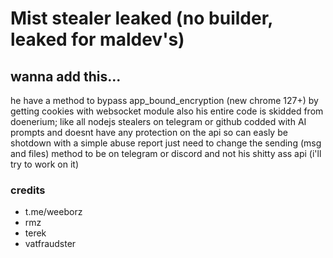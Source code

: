 
# Mist stealer leaked (no builder, leaked for maldev's)

## wanna add this...
he have a method to bypass app_bound_encryption (new chrome 127+) by getting cookies with websocket module
also his entire code is skidded from doenerium; like all nodejs stealers on telegram or github
codded with AI prompts and doesnt have any protection on the api so can easly be shotdown with a simple abuse report
just need to change the sending (msg and files) method to be on telegram or discord and not his shitty ass api (i'll try to work on it)

### credits
- t.me/weeborz
- rmz
- terek
- vatfraudster

